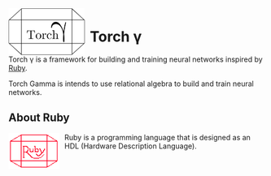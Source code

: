 <img width="150" align="left" style="float: left; margin: 0 10px 0 0;" alt="Torch γ logo" src="assets/torch-gamma.png">   

# Torch γ

Torch γ is a framework for building and training neural networks inspired by [Ruby](https://www.cs.ox.ac.uk/people/geraint.jones/ruby/).

Torch Gamma is intends to use relational algebra to build and train neural networks.

## About Ruby

<img width="100" align="left" style="float: left; margin: 0 10px 0 0;" alt="Ruby logo" src="assets/ruby.png">  

Ruby is a programming language that is designed as an HDL (Hardware Description Language).


